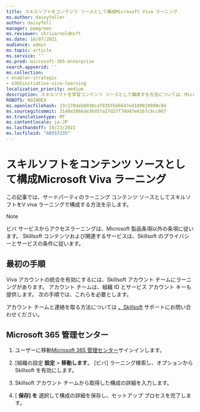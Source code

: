 ```yaml
---
title: スキルソフトをコンテンツ ソースとして構成Microsoft Viva ラーニング
ms.author: daisyfeller
author: daisyfell
manager: pamgreen
ms.reviewer: chrisarnoldmsft
ms.date: 10/07/2021
audience: admin
ms.topic: article
ms.service: ''
ms.prod: microsoft-365-enterprise
search.appverid: ''
ms.collection:
- enabler-strategic
- m365initiative-viva-learning
localization_priority: medium
description: スキルソフトを学習コンテンツ ソースとして構成する方法については、Microsoft Viva ラーニング。
ROBOTS: NOINDEX
ms.openlocfilehash: 23c170deb8030caf835fb66647e4189020990c9d
ms.sourcegitcommit: 3140e2866de36d57a27d27f70d47e8167c9cc907
ms.translationtype: MT
ms.contentlocale: ja-JP
ms.lasthandoff: 10/23/2021
ms.locfileid: "60557235"
---
```

# <a name="configure-skillsoft-as-a-content-source-for-microsoft-viva-learning"></a>スキルソフトをコンテンツ ソースとして構成Microsoft Viva ラーニング

この記事では、サードパーティのラーニング コンテンツ ソースとしてスキルソフトをV viva ラーニングで構成する方法を示します。

>[!NOTE]
>ビバ サービスからアクセスラーニングは、Microsoft 製品条項以外の条項に従います。 Skillsoft コンテンツおよび関連するサービスは、Skillsoft のプライバシーとサービスの条件に従います。

## <a name="first-steps"></a>最初の手順

Viva アカウントの統合を有効にするには、Skillsoft アカウント チームにラーニングがあります。 アカウント チームは、組織 ID とサービス アカウント キーも提供します。 次の手順では、これらを必要とします。

アカウント チームと連絡を取る方法については [、Skillsoft](https://support.skillsoft.com/percipio/) サポートにお問い合わせください。

## <a name="microsoft-365-admin-center"></a>Microsoft 365 管理センター

1. ユーザーに移動[Microsoft 365 管理センター](https://admin.microsoft.com)サインインします。

2. [組織の設定 **設定**  >  **移動します**。 [ビバ] ラーニング検索し、オプションから Skillsoft を有効にします。

3. Skillsoft アカウント チームから取得した構成の詳細を入力します。

    <!--![Image of Organization ID and Service Account Key.](../media/learning/skillsoft-1.png)-->

4. [ **保存] を** 選択して構成の詳細を保存し、セットアップ プロセスを完了します。
